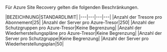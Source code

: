 Für Azure Site Recovery gelten die folgenden Beschränkungen.


|BEZEICHNUNG|STANDARDLIMIT|
|---|---|---|---|
|Anzahl der Tresore pro Abonnement|25|
|Anzahl der Server pro Azure-Tresor|250|
|Anzahl der Schutzgruppen pro Azure-Tresor|Keine Begrenzung|
|Anzahl der Wiederherstellungspläne pro Azure-Tresor|Keine Begrenzung|
|Anzahl der Server pro Schutzgruppe|Keine Begrenzung|
|Anzahl der Server pro Wiederherstellungsplan|50|

<!---HONumber=July15_HO4-->